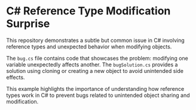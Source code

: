 # C# Reference Type Modification Surprise

This repository demonstrates a subtle but common issue in C# involving reference types and unexpected behavior when modifying objects.

The `bug.cs` file contains code that showcases the problem: modifying one variable unexpectedly affects another. The `bugSolution.cs` provides a solution using cloning or creating a new object to avoid unintended side effects.

This example highlights the importance of understanding how reference types work in C# to prevent bugs related to unintended object sharing and modification.